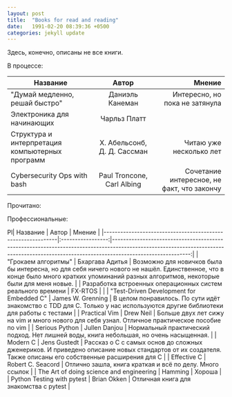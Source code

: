 ```yaml
---
layout: post
title:  "Books for read and reading"
date:   1991-02-20 08:39:36 +0500
categories: jekyll update
---
```


Здесь, конечно, описаны не все книги.


В процессе:

| Название                                                    |            Автор            |                                     Мнение |
|-------------------------------------------------------------|:---------------------------:|-------------------------------------------:|
| "Думай медленно, решай быстро"                              |       Даниэль Канеман       |             Интересно, но пока не затянула |
| Электроника для начинающих                                  |        Чарльз Платт         |                                            |
| Структура и интерпретация компьютерных программ             | Х. Абельсонб, Д. Д. Сассман |                    Читаю уже несколько лет |
| Cybersecurity Ops with bash                                 | Paul Troncone, Carl Albing  | Сочетание интересное, не факт, что закончу |


Прочитано:

Профессиональные:

Pl| Название                                                    |       Автор       |                                                                                                                                                                                  Мнение |
|-------------------------------------------------------------|:-----------------:|----------------------------------------------------------------------------------------------------------------------------------------------------------------------------------------:|
| "Грокаем алгоритмы"                                         |  Бхаргава Адитья  | Возможно для новичков была бы интересна, но для себя ничего нового не нашёл. Единственное, что в конце  было много кратких упоминаний разных алгоритмов, некоторые были для меня новые. |
| Разработка встроенных операционных систем реального времени |      FX-RTOS      |                                                                                                                                                                                         |
| "Test-Driven Development for Embedded C"                    | James W. Grenning |                                                              В целом понравилось. По сути идёт знакомство с TDD для C. Только у нас используются другие библиотеки для работы с тестами |
| Practical Vim                                               |     Drew Neil     |                                                                                         Больше двух лет сижу на vim и много нового для себя узнал. Отличное практическое пособие по vim |
| Serious Python                                              |   Jullen Danjou   |                                                                                                  Нормальный практический подход. Нет лишней воды, книга небольшая, но очень насыщенная. |
| Modern C                                                    |   Jens Gustedt    |                                  Рассказ о С с самых основ до сложных дженериков. И приведено описание новых стандартов от их создателя. Также описаны его собственные расширения для C |
| Effective C                                                 | Robert C. Seacord |                                                                                                                                Отлично зашла, книга краткая и всё по делу. Много ссылок |
| The Art of doing science and engineering                    |      Hamming      |                                                                                                                                                                                  Хороша |
| Python Testing with pytest                                  |    Brian Okken    |                                                                                                                                                  Отличная книга для знакомства с pytest |


<!---

Почитать:


| Название                           |      Автор       | Откуда узнал |
|------------------------------------|:----------------:|-------------:|
| "Эта странная жизнь"               |  Даниил Гранин   |              |
| "Источник"                         |     Айн Ренд     |              |
| "Rework. Бизнес без предрассудков" | Д. Фрайд, Хенсон |              |
| "Просто Делай, Делай Просто"       |  Оскар Хартман   |              |
| "Как закалялась сталь"             |    Островский    |       Гоблин |


Художественные:

| Название                                       |        Автор        |                                                                                                                                                                                                                                                                         Мнение |
|------------------------------------------------|:-------------------:|-------------------------------------------------------------------------------------------------------------------------------------------------------------------------------------------------------------------------------------------------------------------------------:|
| "Гарри Поттер и методы рационального мышления" | Элиезера Юдковского |             Очень интересный подход в книге описан. Абсолютно ко всему автор пытается подходить с рациональной точки зрения, от детской книжки почти ничего не осталось. Куча отсылок к разным научным работам и художественным произведениям. Хочется с ним ещё ознакомиться. |
| Ваш малыш от рождения до двух лет              |       Д. Сирс       |                                                 Отличный справочник. Единственная проблема, что много сведений больше подходят для американской жизни, но всё равно много полезного в книге. Часто успокаивался, читая её, потому что узнаёшь, что многое считается нормальным |
| Вторая Мировая Война                           |    Бивор Энтони     | Описание почти всех военных действий. В нашем курсе истории почти не описываются события в Египте, Китае и других местах. Это было очень интересно. При описании событий про СССР чувствуется, что победили "вопреки", но как же без такой наклонности от американского автора |
| Серия "Плоский Мир"                            |   Терри Пратчетт    |                                                                                                                                                                                                                                    Классика. Cейчас читаю "Невидимые Академики |
| Серия "Меч Истины"                             |   Терри Гудкайнд    |                                                                                                                                                                                          Примерно до 8 книги отличное чтение. Одна из любимых серий, несколько раз перечитывал |
| Вся кремлёвская рать                           |    Михаил Зыгарь    |                                                                                                                                                                                                                                                                         Хорошо |
| Империя должна умереть                         |    Михаил Зыгарь    |                                                                                                                                                                                                                                                                         Хорошо |
| В интернете кто-то неправ                      |    Ася Казанцева    |                                                                                                                                                                                                                                                                         Хорошо |
| Время UNIX                                     |   Брайан Керниган   |                                                                                                                                                                                                                                                                         Хорошо |
| Как поймать большую рыбу                       |     Дэвид Линч      |                                                                                                                                                                                                                                                                         Хорошо |
| "Автостопом по галактике "                     |    Дуглас Адамс     |                                                                                                                                                                                                                                                                                |

-->



<!--test [[file:~/reps/wiki/_posts/2019-04-29-gists.md]] -->

<!-- :public: -->
<!-- :books: -->
